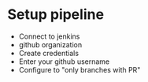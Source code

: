 # Setup pipeline

- Connect to jenkins
- github organization
- Create credentials
- Enter your github username
- Configure to "only branches with PR"

